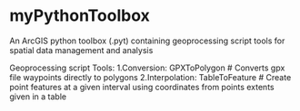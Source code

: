 # myPythonToolbox
An ArcGIS python toolbox (.pyt) containing geoprocessing script tools for spatial data management and analysis 

Geoprocessing script Tools:
1.Conversion:
  GPXToPolygon # Converts gpx file waypoints directly to polygons
2.Interpolation:
  TableToFeature # Create point features at a given interval using coordinates from points extents given in a table

